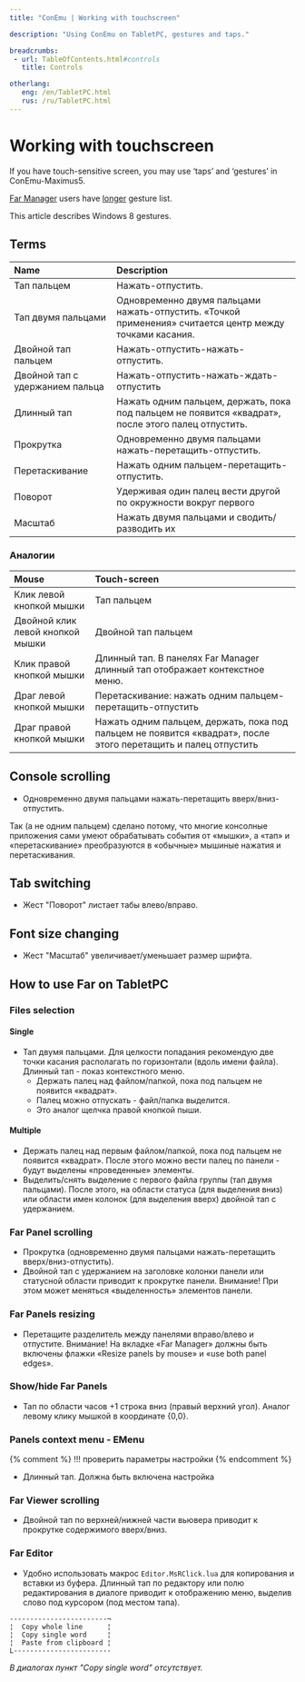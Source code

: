 ```yaml
---
title: "ConEmu | Working with touchscreen"

description: "Using ConEmu on TabletPC, gestures and taps."

breadcrumbs:
 - url: TableOfContents.html#controls
   title: Controls

otherlang:
   eng: /en/TabletPC.html
   rus: /ru/TabletPC.html
---
```


# Working with touchscreen

If you have touch-sensitive screen, you may use ‘taps’ and ‘gestures’ in ConEmu-Maximus5.

[Far Manager](FarManager.html) users have [longer](#FarManager) gesture list.

This article describes Windows 8 gestures.


<h2 id="Terms"> Terms </h2>

| Name | Description |
|:---|:---|
| Тап пальцем | Нажать-отпустить. |
| Тап двумя пальцами | Одновременно двумя пальцами нажать-отпустить. «Точкой применения» считается центр между точками касания. |
| Двойной тап пальцем | Нажать-отпустить-нажать-отпустить. |
| Двойной тап с удержанием пальца | Нажать-отпустить-нажать-ждать-отпустить |
| Длинный тап | Нажать одним пальцем, держать, пока под пальцем не появится «квадрат», после этого палец отпустить. |
| Прокрутка | Одновременно двумя пальцами нажать-перетащить-отпустить. |
| Перетаскивание | Нажать одним пальцем-перетащить-отпустить. |
| Поворот | Удерживая один палец вести другой по окружности вокруг первого |
| Масштаб | Нажать двумя пальцами и сводить/разводить их |


<h3 id="#Analogues"> Аналогии </h3>

| Mouse | Touch-screen |
|:---|:---|
| Клик левой кнопкой мышки | Тап пальцем |
| Двойной клик левой кнопкой мышки | Двойной тап пальцем |
| Клик правой кнопкой мышки | Длинный тап. В панелях Far Manager длинный тап отображает контекстное меню. |
| Драг левой кнопкой мышки | Перетаскивание: нажать одним пальцем-перетащить-отпустить |
| Драг правой кнопкой мышки | Нажать одним пальцем, держать, пока под пальцем не появится «квадрат», после этого перетащить и палец отпустить |



<h2 id="ConsoleScroll"> Console scrolling </h2>

* Одновременно двумя пальцами нажать-перетащить вверх/вниз-отпустить.

Так (а не одним пальцем) сделано потому, что многие консолные приложения
сами умеют обрабатывать события от «мышки», а «тап» и «перетаскивание»
преобразуются в «обычные» мышиные нажатия и перетаскивания.


<h2 id="TabSwitch"> Tab switching </h2>

* Жест "Поворот" листает табы влево/вправо.


<h2 id="FontScale"> Font size changing </h2>

* Жест "Масштаб" увеличивает/уменьшает размер шрифта.



<h2 id="FarManager"> How to use Far on TabletPC </h2>

<h3 id="FarSelectFile"> Files selection </h3>

<h4 id="FarSelectFileSingle"> Single </h4>

* Тап двумя пальцами. Для целкости попадания рекомендую две точки касания располагать по горизонтали (вдоль имени файла). Длинный тап - показ контекстного меню.
  * Держать палец над файлом/папкой, пока под пальцем не появится «квадрат». 
  * Палец можно отпускать - файл/папка выделится. 
  * Это аналог щелчка правой кнопкой пыши. 


<h4 id="FarSelectFileMulti"> Multiple </h4>

* Держать палец над первым файлом/папкой, пока под пальцем не появится «квадрат». После этого можно вести палец по панели - будут выделены «проведенные» элементы.
* Выделить/снять выделение с первого файла группы (тап двумя пальцами). После этого, на области статуса (для выделения вниз) или области имен колонок (для выделения вверх) двойной тап с удержанием.


<h3 id="FarPanelScroll"> Far Panel scrolling </h3>

* Прокрутка (одновременно двумя пальцами нажать-перетащить вверх/вниз-отпустить).
* Двойной тап с удержанием на заголовке колонки панели или статусной области приводит к прокрутке панели. Внимание! При этом может меняться «выделенность» элементов панели.


<h3 id="FarPanelResize"> Far Panels resizing </h3>

* Перетащите разделитель между панелями вправо/влево и отпустите. Внимание! На вкладке «Far Manager» должны быть включены флажки «Resize panels by mouse» и «use both panel edges».


<h3 id="FarPanelShowHide"> Show/hide Far Panels </h3>

* Тап по области часов +1 строка вниз (правый верхний угол). Аналог левому клику мышкой в координате {0,0}.


<h3 id="FarPanelEMenu"> Panels context menu - EMenu </h3>

{% comment %}
!!! проверить параметры настройки
{% endcomment %}

* Длинный тап. Должна быть включена настройка


<h3 id="FarViewerScroll"> Far Viewer scrolling </h3>

* Двойной тап по верхней/нижней части вьювера приводит к прокрутке содержимого вверх/вниз.


<h3 id="FarEditor"> Far Editor </h3>

* Удобно использовать макрос `Editor.MsRClick.lua` для копирования и вставки из буфера.
  Длинный тап по редактору или полю редактирования в диалоге приводит к отображению меню,
  выделив слово под курсором (под местом тапа).

~~~
------------------------¬
¦  Copy whole line      ¦
¦  Copy single word     ¦
¦  Paste from clipboard ¦
L------------------------
~~~

*В диалогах пункт "Copy single word" отсутствует.*
